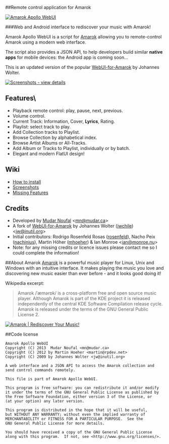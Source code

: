 ##Remote control application for Amarok

[![Amarok Apollo WebUI][img_github]][link_github]

###Web and Android interface to rediscover your music with Amarok!

Amarok Apollo WebUI is a script for [Amarok][link_amarok] allowing you to remote-control Amarok using a modern web interface.

The script also provides a JSON API, to help developers build similar **native apps** for mobile devices: the Android app is coming soon&hellip;

This is an updated version of the popular [WebUI-for-Amarok][link_github_amarok_webui] by Johannes Wolter.

[![Screenshots - view details][img_screenshot_carousel]][link_github_screenshots]

## Features\
* Playback remote control: play, pause, next, previous.
* Volume control.
* Current Track: Information, Cover, **Lyrics**, Rating.
* Playlist: select track to play.
* Add Collection tracks to Playlist.
* Browse Collection by alphabetical index.
* Browse Artist Albums or All-Tracks.
* Add Album or Tracks to Playlist, individually or by batch.
* Elegant and modern FlatUI design!

## Wiki
* [How to install][link_github_installation]
* [Screenshots][link_github_screenshots]
* [Missing Features][link_github_missing_features]

## Credits

* Developed by [Mudar Noufal][link_mudar_ca]  &lt;mn@mudar.ca&gt;
* A fork of [WebUI-for-Amarok][link_github_amarok_webui] by Johannes Wolter ([jwchile][link_github_jwchile]) &lt;jw@inutil.org&gt;
* Initial contributors: Rodrigo Rosenfeld Rosas ([rosenfeld][link_github_rosenfeld]), Nacho Peix ([nachinius][link_github_nachinius]), Martin Höher ([mhoeher][link_github_mhoeher]) &amp; Ian Monroe &lt;ian@monroe.nu&gt;
* Note: for any missing credits or licence issues please contact me so I could complete the information!

##About Amarok
[Amarok][link_amarok] is a powerful music player for Linux, Unix and Windows with an intuitive interface. It makes playing the music you love and discovering new music easier than ever before - and it looks good doing it! 

Wikipedia excerpt:

> Amarok /ˈæmərɒk/ is a cross-platform free and open source music player. Although Amarok is part of the KDE project it is released independently of the central KDE Software Compilation release cycle. Amarok is released under the terms of the GNU General Public License 2.

[![Amarok | Rediscover Your Music!][img_logo_amarok]][link_amarok]

##Code license

    Amarok Apollo WebUI
    Copyright (C) 2013  Mudar Noufal <mn@mudar.ca>
    Copyright (C) 2012 by Martin Hoeher <martin@rpdev.net>
    Copyright (C) 2009 by Johannes Wolter <jw@inutil.org>

    A web interface and a JSON API to access the Amarok collection and
    send control commands remotely.

    This file is part of Amarok Apollo WebUI.

    This program is free software: you can redistribute it and/or modify
    it under the terms of the GNU General Public License as published by
    the Free Software Foundation, either version 3 of the License, or
    (at your option) any later version.

    This program is distributed in the hope that it will be useful,
    but WITHOUT ANY WARRANTY; without even the implied warranty of
    MERCHANTABILITY or FITNESS FOR A PARTICULAR PURPOSE.  See the
    GNU General Public License for more details.

    You should have received a copy of the GNU General Public License
    along with this program.  If not, see <http://www.gnu.org/licenses/>.

[img_logo_amarok]: http://www.mudar.ca/amarok-apollo/400px-AmarokLogo.png
[img_github]: http://www.mudar.ca/amarok-apollo/logo-amarok-apollo.png
[img_screenshot_carousel]: http://www.mudar.ca/amarok-apollo/captures-carousel.png
[link_github]: http://github.com/mudar/Amarok-Apollo-WebUI
[link_github_installation]: https://github.com/mudar/Amarok-Apollo-WebUI/wiki/How-to-Install
[link_github_screenshots]: https://github.com/mudar/Amarok-Apollo-WebUI/wiki/Screen-shots
[link_github_missing_features]: https://github.com/mudar/Amarok-Apollo-WebUI/wiki/Missing-Features
[link_github_amarok_webui]: http://github.com/jwchile/WebUI-for-Amarok
[link_github_jwchile]: http://github.com/jwchile
[link_github_rosenfeld]: http://github.com/rosenfeld
[link_github_nachinius]: http://github.com/nachinius
[link_github_mhoeher]: http://github.com/mhoeher
[link_amarok]: http://amarok.kde.org/
[link_mudar_ca]: http://www.mudar.ca/
